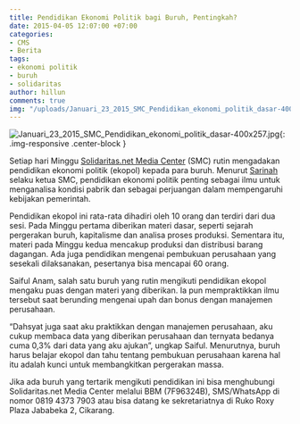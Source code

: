 ```yaml
---
title: Pendidikan Ekonomi Politik bagi Buruh, Pentingkah?
date: 2015-04-05 12:07:00 +07:00
categories:
- CMS
- Berita
tags:
- ekonomi politik
- buruh
- solidaritas
author: hillun
comments: true
img: "/uploads/Januari_23_2015_SMC_Pendidikan_ekonomi_politik_dasar-400x257.jpg"
---
```


![Januari_23_2015_SMC_Pendidikan_ekonomi_politik_dasar-400x257.jpg](/uploads/Januari_23_2015_SMC_Pendidikan_ekonomi_politik_dasar-400x257.jpg){: .img-responsive .center-block }

Setiap hari Minggu [Solidaritas.net Media Center](http://solidaritas.net/) (SMC) rutin mengadakan pendidikan ekonomi politik (ekopol) kepada para buruh. Menurut [Sarinah](http://ciptamedia.org/team/sarinah/) selaku ketua SMC, pendidikan ekonomi politik penting sebagai ilmu untuk menganalisa kondisi pabrik dan sebagai perjuangan dalam mempengaruhi kebijakan pemerintah.

Pendidikan ekopol ini rata-rata dihadiri oleh 10 orang dan terdiri dari dua sesi. Pada Minggu pertama diberikan materi dasar, seperti sejarah pergerakan buruh, kapitalisme dan analisa proses produksi. Sementara itu, materi pada Minggu kedua mencakup produksi dan distribusi barang dagangan. Ada juga pendidikan mengenai pembukuan perusahaan yang sesekali dilaksanakan, pesertanya bisa mencapai 60 orang.

Saiful Anam, salah satu buruh yang rutin mengikuti pendidikan ekopol mengaku puas dengan materi yang diberikan. Ia pun mempraktikkan ilmu tersebut saat berunding mengenai upah dan bonus dengan manajemen perusahaan.

“Dahsyat juga saat aku praktikkan dengan manajemen perusahaan, aku cukup membaca data yang diberikan perusahaan dan ternyata bedanya cuma 0,3% dari data yang aku ajukan”, ungkap Saiful. Menurutnya, buruh harus belajar ekopol dan tahu tentang pembukuan perusahaan karena hal itu adalah kunci untuk membangkitkan pergerakan massa.

Jika ada buruh yang tertarik mengikuti pendidikan ini bisa menghubungi Solidaritas.net Media Center melalui BBM (7F96324B), SMS/WhatsApp di nomor 0819 4373 7903 atau bisa datang ke sekretariatnya di Ruko Roxy Plaza Jababeka 2, Cikarang.